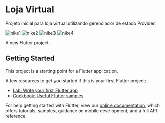 # Loja Virtual

Projeto inicial para loja virtual,utilizando gerenciador de estado Provider.

![nike1](https://user-images.githubusercontent.com/98062365/152447892-04b89a3f-71b2-406d-b93c-b8cc9ac78f93.gif)
![nike2](https://user-images.githubusercontent.com/98062365/152447895-f6dfefe0-f915-492b-85a8-800da3bcb6c9.gif)
![nike3](https://user-images.githubusercontent.com/98062365/152447898-9e46391d-e1fe-47b3-9792-eae759ae89a3.gif)
![nike4](https://user-images.githubusercontent.com/98062365/152447900-a3e1ab4b-ccb0-4f00-95d5-e7db7be66f53.gif)


A new Flutter project.

## Getting Started

This project is a starting point for a Flutter application.

A few resources to get you started if this is your first Flutter project:

- [Lab: Write your first Flutter app](https://flutter.dev/docs/get-started/codelab)
- [Cookbook: Useful Flutter samples](https://flutter.dev/docs/cookbook)

For help getting started with Flutter, view our
[online documentation](https://flutter.dev/docs), which offers tutorials,
samples, guidance on mobile development, and a full API reference.
